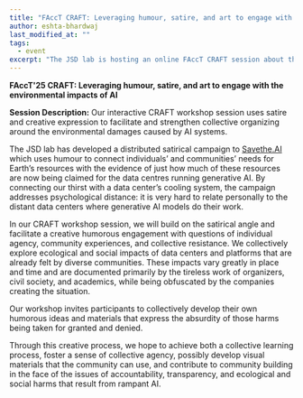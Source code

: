 ```yaml
---
title: "FAccT CRAFT: Leveraging humour, satire, and art to engage with the environmental impacts of AI"
author: eshta-bhardwaj
last_modified_at: ""
tags:
  - event
excerpt: "The JSD lab is hosting an online FAccT CRAFT session about the environmental impacts of AI. Please see full post for details. "
---
```

**FAccT'25 CRAFT: Leveraging humour, satire, and art to engage with the environmental impacts of AI**

**Session Description:**
Our interactive CRAFT workshop session uses satire and creative expression to 
facilitate and strengthen collective organizing around the environmental damages caused by AI systems.

The JSD lab has developed a distributed satirical campaign to [Savethe.AI](https://savethe.ai/) which uses humour 
to connect individuals’ and communities’ needs for Earth’s resources with the evidence 
of just how much of these resources are now being claimed for the data centres running generative AI. 
By connecting our thirst with a data center’s cooling system, the campaign addresses psychological 
distance: it is very hard to relate personally to the distant data centers where generative AI models do their work. 

In our CRAFT workshop session, we will build on the satirical angle and facilitate 
a creative humorous engagement with questions of individual agency, community experiences, and 
collective resistance. We collectively explore ecological and social impacts of data centers 
and platforms that are already felt by diverse communities. These impacts vary greatly in place and 
time and are documented primarily by the tireless work of organizers, civil society, and academics, 
while being obfuscated by the companies creating the situation. 

Our workshop invites participants to collectively develop their own humorous ideas and materials 
that express the absurdity of those harms being taken for granted and denied. 

Through this creative process, 
we hope to achieve both a collective learning process, 
foster a sense of collective agency, possibly develop visual 
materials that the community can use, and contribute to community 
building in the face of the issues of accountability, transparency, and 
ecological and social harms that result from rampant AI. 
